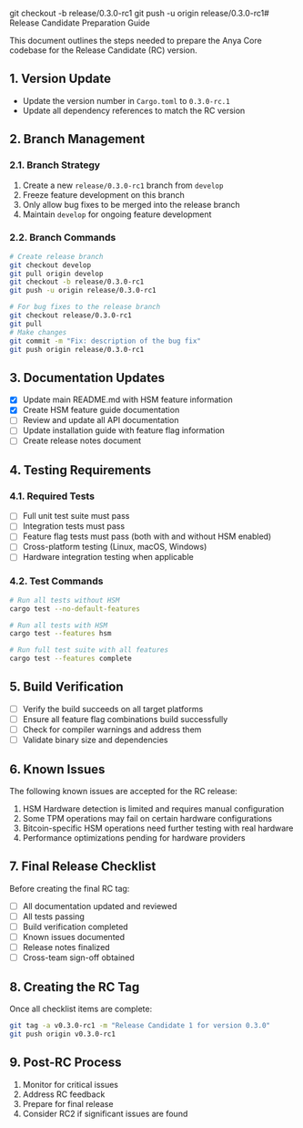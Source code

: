 git checkout -b release/0.3.0-rc1
git push -u origin release/0.3.0-rc1# Release Candidate Preparation Guide

This document outlines the steps needed to prepare the Anya Core codebase for the Release Candidate (RC) version.

## 1. Version Update

- Update the version number in `Cargo.toml` to `0.3.0-rc.1`
- Update all dependency references to match the RC version

## 2. Branch Management

### 2.1. Branch Strategy

1. Create a new `release/0.3.0-rc1` branch from `develop`
2. Freeze feature development on this branch
3. Only allow bug fixes to be merged into the release branch
4. Maintain `develop` for ongoing feature development

### 2.2. Branch Commands

```bash
# Create release branch
git checkout develop
git pull origin develop
git checkout -b release/0.3.0-rc1
git push -u origin release/0.3.0-rc1

# For bug fixes to the release branch
git checkout release/0.3.0-rc1
git pull
# Make changes
git commit -m "Fix: description of the bug fix"
git push origin release/0.3.0-rc1
```

## 3. Documentation Updates

- [x] Update main README.md with HSM feature information
- [x] Create HSM feature guide documentation
- [ ] Review and update all API documentation
- [ ] Update installation guide with feature flag information
- [ ] Create release notes document

## 4. Testing Requirements

### 4.1. Required Tests

- [ ] Full unit test suite must pass
- [ ] Integration tests must pass
- [ ] Feature flag tests must pass (both with and without HSM enabled)
- [ ] Cross-platform testing (Linux, macOS, Windows)
- [ ] Hardware integration testing when applicable

### 4.2. Test Commands

```bash
# Run all tests without HSM
cargo test --no-default-features

# Run all tests with HSM
cargo test --features hsm

# Run full test suite with all features
cargo test --features complete
```

## 5. Build Verification

- [ ] Verify the build succeeds on all target platforms
- [ ] Ensure all feature flag combinations build successfully
- [ ] Check for compiler warnings and address them
- [ ] Validate binary size and dependencies

## 6. Known Issues

The following known issues are accepted for the RC release:

1. HSM Hardware detection is limited and requires manual configuration
2. Some TPM operations may fail on certain hardware configurations
3. Bitcoin-specific HSM operations need further testing with real hardware
4. Performance optimizations pending for hardware providers

## 7. Final Release Checklist

Before creating the final RC tag:

- [ ] All documentation updated and reviewed
- [ ] All tests passing
- [ ] Build verification completed
- [ ] Known issues documented
- [ ] Release notes finalized
- [ ] Cross-team sign-off obtained

## 8. Creating the RC Tag

Once all checklist items are complete:

```bash
git tag -a v0.3.0-rc1 -m "Release Candidate 1 for version 0.3.0"
git push origin v0.3.0-rc1
```

## 9. Post-RC Process

1. Monitor for critical issues
2. Address RC feedback
3. Prepare for final release
4. Consider RC2 if significant issues are found
